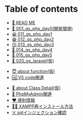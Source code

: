 # Table of contents

* [📘 READ ME](README.md)
* [🐘 001\_gs\_php\_day0(開発環境)](gs\_php\_day0.md)
* [😀 011\_gs\_php\_day1](gs\_php\_day1.md)
* [😁 012\_gs\_php\_day2](gs\_php\_day2.md)
* [😚 013\_gs\_php\_day3](gs\_php\_day3.md)
* [🤩 014\_gs\_php\_day4](gs\_php\_day4.md)
* [🤡 015\_gs\_php\_day5](gs\_php\_day5.md)
* [🍥 020\_gs\_laravel(仮)](gs\_laravel.md)
<!-- * [👻 015-2\_old\_gs\_php\_day5](old\_gs\_php\_day5.md) -->
* [😇 about function(仮)](about-function.md)
* [🆚 VS code関連](vs-code.md)
<!-- * [🏫 (ボツページ)about Class](about-class.md) -->
* [🏫 about Class Detail(仮)](about-class-detail.md)
* [📖 PhpMyAdmin関連](phpmyadmin.md)
* [♥️ 便利情報](good-tools.md)
* [👯‍♀️ XAMPP再インストール方法](re-install-xampp.md)
* [☠️ sqlインジェクション確認](sql\_injection.md)
